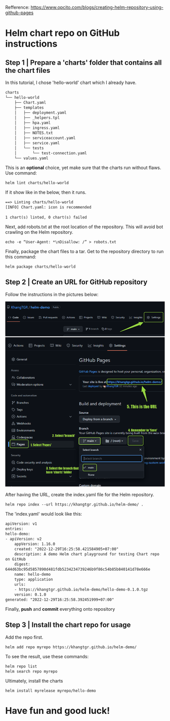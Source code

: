 
Refference: https://www.opcito.com/blogs/creating-helm-repository-using-github-pages

# Helm chart repo on GitHub instructions
## Step 1 | Prepare a 'charts' folder that contains all the chart files
In this tutorial, I chose 'hello-world' chart which I already have. 

    charts
    └── hello-world
        ├── Chart.yaml
        ├── templates
        │   ├── deployment.yaml
        │   ├── _helpers.tpl
        │   ├── hpa.yaml
        │   ├── ingress.yaml
        │   ├── NOTES.txt
        │   ├── serviceaccount.yaml
        │   ├── service.yaml
        │   └── tests
        │       └── test-connection.yaml
        └── values.yaml

This is an **optional** choice, yet make sure that the charts run without flaws. Use command:

    helm lint charts/hello-world

If it show like in the below, then it runs.

    ==> Linting charts/hello-world
    [INFO] Chart.yaml: icon is recommended

    1 chart(s) linted, 0 chart(s) failed

Next, add robots.txt at the root location of the repository. This will avoid bot crawling on the Helm repository. 

    echo -e “User-Agent: *\nDisallow: /” > robots.txt 

Finally, package the chart files to a tar. Get to the repository directory to run this command:

    helm package charts/hello-world

## Step 2 | Create an URL for GitHub repository
Follow the instructions in the pictures below:

![images](images/2022-12-29_16h14_26.png)
![images](images/2022-12-29_16h15_40.png)


After having the URL, create the index.yaml file for the Helm repository.

    helm repo index --url https://khangtgr.github.io/helm-demo/ . 

The 'index.yaml' would look like this:

    apiVersion: v1
    entries:
    hello-demo:
    - apiVersion: v2
        appVersion: 1.16.0
        created: "2022-12-29T16:25:58.421584905+07:00"
        description: A demo Helm chart playground for testing Chart repo on GitHub
        digest: 644d63bc95d5857890d481fdb5234234739246b9f86c54b85b840141d78e666e
        name: hello-demo
        type: application
        urls:
        - https://khangtgr.github.io/helm-demo/hello-demo-0.1.0.tgz
        version: 0.1.0
    generated: "2022-12-29T16:25:58.392451999+07:00"

Finally, **push** and **commit** everything onto repository

## Step 3 | Install the chart repo for usage
Add the repo first.

    helm add repo myrepo https://khangtgr.github.io/helm-demo/

To see the result, use these commands:

    helm repo list
    helm search repo myrepo

Ultimately, install the charts

    helm install myrelease myrepo/hello-demo 

# Have fun and good luck!